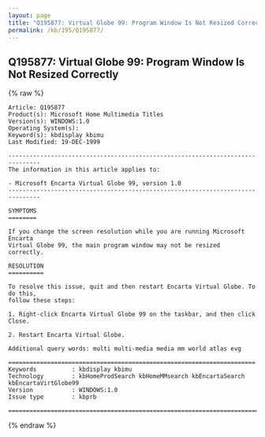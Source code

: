 ```yaml
---
layout: page
title: "Q195877: Virtual Globe 99: Program Window Is Not Resized Correctly"
permalink: /kb/195/Q195877/
---
```


## Q195877: Virtual Globe 99: Program Window Is Not Resized Correctly

{% raw %}

	Article: Q195877
	Product(s): Microsoft Home Multimedia Titles
	Version(s): WINDOWS:1.0
	Operating System(s): 
	Keyword(s): kbdisplay kbimu
	Last Modified: 19-DEC-1999
	
	-------------------------------------------------------------------------------
	The information in this article applies to:
	
	- Microsoft Encarta Virtual Globe 99, version 1.0 
	-------------------------------------------------------------------------------
	
	SYMPTOMS
	========
	
	If you change the screen resolution while you are running Microsoft Encarta
	Virtual Globe 99, the main program window may not be resized correctly.
	
	RESOLUTION
	==========
	
	To resolve this issue, quit and then restart Encarta Virtual Globe. To do this,
	follow these steps:
	
	1. Right-click Encarta Virtual Globe 99 on the taskbar, and then click Close.
	
	2. Restart Encarta Virtual Globe.
	
	Additional query words: multi multi-media media mm world atlas evg
	
	======================================================================
	Keywords          : kbdisplay kbimu 
	Technology        : kbHomeProdSearch kbHomeMMsearch kbEncartaSearch kbEncartaVirtGlobe99
	Version           : WINDOWS:1.0
	Issue type        : kbprb
	
	=============================================================================
	

{% endraw %}
